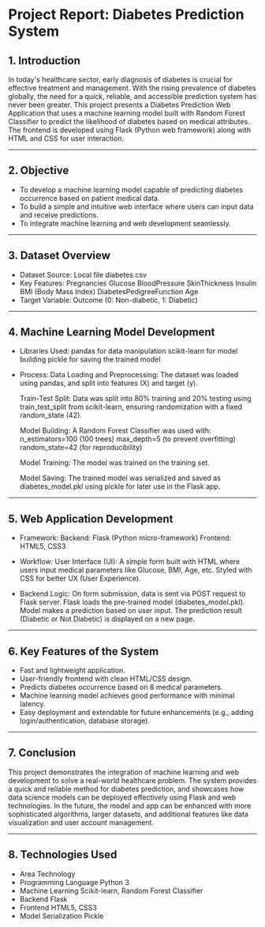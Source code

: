 #                                        Project Report: Diabetes Prediction System

## 1. Introduction

In today's healthcare sector, early diagnosis of diabetes is crucial for effective treatment and management. With the rising prevalence of diabetes globally, the need for a quick, reliable, and accessible prediction system has never been greater.
This project presents a Diabetes Prediction Web Application that uses a machine learning model built with Random Forest Classifier to predict the likelihood of diabetes based on medical attributes. The frontend is developed using Flask (Python web framework) along with HTML and CSS for user interaction.

---

## 2. Objective

- To develop a machine learning model capable of predicting diabetes occurrence based on patient medical data.
- To build a simple and intuitive web interface where users can input data and receive predictions.
- To integrate machine learning and web development seamlessly.

---

## 3. Dataset Overview

- Dataset Source: Local file diabetes.csv
- Key Features:
   Pregnancies
   Glucose
   BloodPressure
   SkinThickness
   Insulin
   BMI (Body Mass Index)
   DiabetesPedigreeFunction
   Age
- Target Variable:
   Outcome (0: Non-diabetic, 1: Diabetic)
---

## 4. Machine Learning Model Development

- Libraries Used:
   pandas for data manipulation
   scikit-learn for model building
   pickle for saving the trained model

- Process:
   Data Loading and Preprocessing:
      The dataset was loaded using pandas, and split into features (X) and target (y).
  
   Train-Test Split:
      Data was split into 80% training and 20% testing using train_test_split from scikit-learn, ensuring randomization with a fixed random_state (42).
  
   Model Building:
      A Random Forest Classifier was used with:
        n_estimators=100 (100 trees)
        max_depth=5 (to prevent overfitting)
        random_state=42 (for reproducibility)
  
  Model Training:
     The model was trained on the training set.
  
  Model Saving:
     The trained model was serialized and saved as diabetes_model.pkl using pickle for later use in the Flask app.
---

## 5. Web Application Development

- Framework:
  Backend: Flask (Python micro-framework)
  Frontend: HTML5, CSS3

- Workflow:
  User Interface (UI):
  A simple form built with HTML where users input medical parameters like Glucose, BMI, Age, etc.
  Styled with CSS for better UX (User Experience).

- Backend Logic:
   On form submission, data is sent via POST request to Flask server.
   Flask loads the pre-trained model (diabetes_model.pkl).
   Model makes a prediction based on user input.
   The prediction result (Diabetic or Not Diabetic) is displayed on a new page.
---

## 6. Key Features of the System

- Fast and lightweight application.
- User-friendly frontend with clean HTML/CSS design.
- Predicts diabetes occurrence based on 8 medical parameters.
- Machine learning model achieves good performance with minimal latency.
- Easy deployment and extendable for future enhancements (e.g., adding login/authentication, database storage).
---

## 7. Conclusion

This project demonstrates the integration of machine learning and web development to solve a real-world healthcare problem. The system provides a quick and reliable method for diabetes prediction, and showcases how data science models can be deployed effectively using Flask and web technologies.
In the future, the model and app can be enhanced with more sophisticated algorithms, larger datasets, and additional features like data visualization and user account management.

---
## 8. Technologies Used

- Area	Technology
- Programming Language	Python 3
- Machine Learning	Scikit-learn, Random Forest Classifier
- Backend	Flask
- Frontend	HTML5, CSS3
- Model Serialization	Pickle
